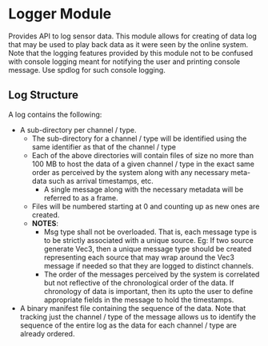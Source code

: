 # Logger Module
Provides API to log sensor data. This module allows for creating of data log that may be used
to play back data as it were seen by the online system. Note that the logging features provided 
by this module not to be confused with console logging meant for notifying the user and printing
console message. Use spdlog for such console logging.

## Log Structure
A log contains the following:
* A sub-directory per channel / type.
  * The sub-directory for a channel / type will be identified using the same identifier as
    that of the channel / type
  * Each of the above directories will contain files of size no more than 100 MB to host 
    the data of a given channel / type in the exact same order as perceived by the system
    along with any necessary meta-data such as arrival timestamps, etc.
    * A single message along with the necessary metadata will be referred to as a frame.
  * Files will be numbered starting at 0 and counting up as new ones are created.
  * **NOTES**:
    * Msg type shall not be overloaded. That is, each message type is to be strictly 
      associated with a unique source. Eg: If two source generate Vec3, then a unique
      message type should be created representing each source that may wrap around the
      Vec3 message if needed so that they are logged to distinct channels.
    * The order of the messages perceived by the system is correlated but not 
      reflective of the chronological order of the data. If chronology of data is important, 
      then its upto the user to define appropriate fields in the message to hold the timestamps.
* A binary manifest file containing the sequence of the data. Note that tracking just the
  channel / type of the message allows us to identify the sequence of the entire log as
  the data for each channel / type are already ordered.
